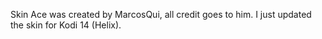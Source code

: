 Skin Ace was created by MarcosQui, all credit goes to him. I just updated the skin for Kodi 14 (Helix).